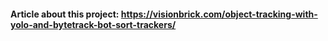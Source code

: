 #### Article about this project: https://visionbrick.com/object-tracking-with-yolo-and-bytetrack-bot-sort-trackers/
